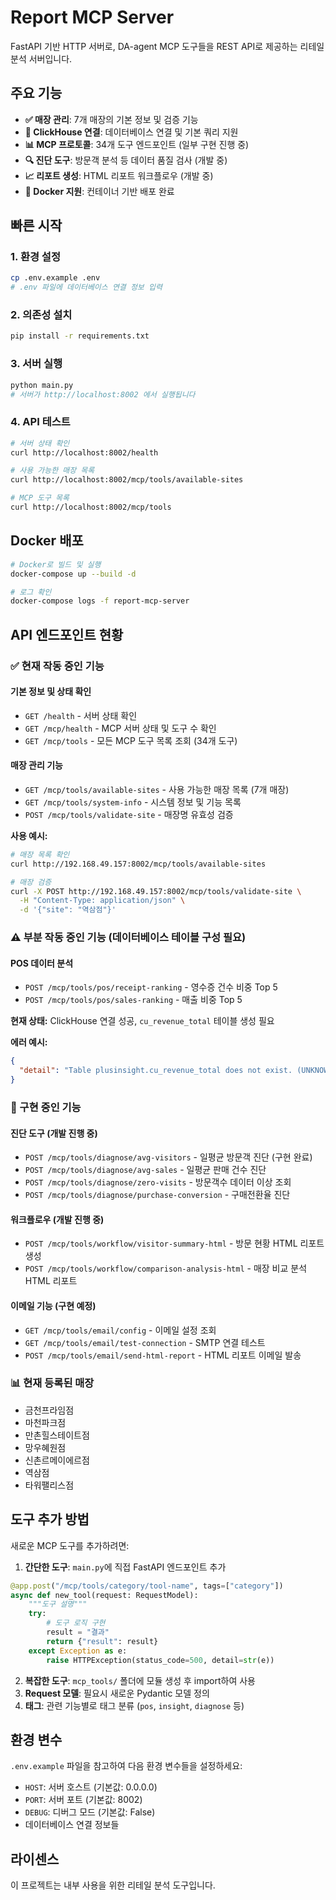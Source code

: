 # Report MCP Server

FastAPI 기반 HTTP 서버로, DA-agent MCP 도구들을 REST API로 제공하는 리테일 분석 서버입니다.

## 주요 기능

- **✅ 매장 관리**: 7개 매장의 기본 정보 및 검증 기능 
- **🔗 ClickHouse 연결**: 데이터베이스 연결 및 기본 쿼리 지원
- **📊 MCP 프로토콜**: 34개 도구 엔드포인트 (일부 구현 진행 중)
- **🔍 진단 도구**: 방문객 분석 등 데이터 품질 검사 (개발 중)
- **📈 리포트 생성**: HTML 리포트 워크플로우 (개발 중)
- **🐳 Docker 지원**: 컨테이너 기반 배포 완료

## 빠른 시작

### 1. 환경 설정
```bash
cp .env.example .env
# .env 파일에 데이터베이스 연결 정보 입력
```

### 2. 의존성 설치
```bash
pip install -r requirements.txt
```

### 3. 서버 실행
```bash
python main.py
# 서버가 http://localhost:8002 에서 실행됩니다
```

### 4. API 테스트
```bash
# 서버 상태 확인
curl http://localhost:8002/health

# 사용 가능한 매장 목록
curl http://localhost:8002/mcp/tools/available-sites

# MCP 도구 목록
curl http://localhost:8002/mcp/tools
```

## Docker 배포

```bash
# Docker로 빌드 및 실행
docker-compose up --build -d

# 로그 확인
docker-compose logs -f report-mcp-server
```

## API 엔드포인트 현황

### ✅ 현재 작동 중인 기능

#### 기본 정보 및 상태 확인
- `GET /health` - 서버 상태 확인
- `GET /mcp/health` - MCP 서버 상태 및 도구 수 확인  
- `GET /mcp/tools` - 모든 MCP 도구 목록 조회 (34개 도구)

#### 매장 관리 기능  
- `GET /mcp/tools/available-sites` - 사용 가능한 매장 목록 (7개 매장)
- `GET /mcp/tools/system-info` - 시스템 정보 및 기능 목록
- `POST /mcp/tools/validate-site` - 매장명 유효성 검증

**사용 예시:**
```bash
# 매장 목록 확인
curl http://192.168.49.157:8002/mcp/tools/available-sites

# 매장 검증
curl -X POST http://192.168.49.157:8002/mcp/tools/validate-site \
  -H "Content-Type: application/json" \
  -d '{"site": "역삼점"}'
```

### ⚠️ 부분 작동 중인 기능 (데이터베이스 테이블 구성 필요)

#### POS 데이터 분석
- `POST /mcp/tools/pos/receipt-ranking` - 영수증 건수 비중 Top 5
- `POST /mcp/tools/pos/sales-ranking` - 매출 비중 Top 5

**현재 상태:** ClickHouse 연결 성공, `cu_revenue_total` 테이블 생성 필요

**에러 예시:**
```json
{
  "detail": "Table plusinsight.cu_revenue_total does not exist. (UNKNOWN_TABLE)"
}
```

### 🚧 구현 중인 기능

#### 진단 도구 (개발 진행 중)
- `POST /mcp/tools/diagnose/avg-visitors` - 일평균 방문객 진단 (구현 완료)
- `POST /mcp/tools/diagnose/avg-sales` - 일평균 판매 건수 진단
- `POST /mcp/tools/diagnose/zero-visits` - 방문객수 데이터 이상 조회  
- `POST /mcp/tools/diagnose/purchase-conversion` - 구매전환율 진단

#### 워크플로우 (개발 진행 중)
- `POST /mcp/tools/workflow/visitor-summary-html` - 방문 현황 HTML 리포트 생성
- `POST /mcp/tools/workflow/comparison-analysis-html` - 매장 비교 분석 HTML 리포트

#### 이메일 기능 (구현 예정)
- `GET /mcp/tools/email/config` - 이메일 설정 조회
- `GET /mcp/tools/email/test-connection` - SMTP 연결 테스트
- `POST /mcp/tools/email/send-html-report` - HTML 리포트 이메일 발송

### 📊 현재 등록된 매장
- 금천프라임점
- 마천파크점  
- 만촌힐스테이트점
- 망우혜원점
- 신촌르메이에르점
- 역삼점
- 타워팰리스점

## 도구 추가 방법

새로운 MCP 도구를 추가하려면:

1. **간단한 도구**: `main.py`에 직접 FastAPI 엔드포인트 추가
```python
@app.post("/mcp/tools/category/tool-name", tags=["category"])
async def new_tool(request: RequestModel):
    """도구 설명"""
    try:
        # 도구 로직 구현
        result = "결과"
        return {"result": result}
    except Exception as e:
        raise HTTPException(status_code=500, detail=str(e))
```

2. **복잡한 도구**: `mcp_tools/` 폴더에 모듈 생성 후 import하여 사용
3. **Request 모델**: 필요시 새로운 Pydantic 모델 정의
4. **태그**: 관련 기능별로 태그 분류 (`pos`, `insight`, `diagnose` 등)

## 환경 변수

`.env.example` 파일을 참고하여 다음 환경 변수들을 설정하세요:

- `HOST`: 서버 호스트 (기본값: 0.0.0.0)
- `PORT`: 서버 포트 (기본값: 8002)
- `DEBUG`: 디버그 모드 (기본값: False)
- 데이터베이스 연결 정보들

## 라이센스

이 프로젝트는 내부 사용을 위한 리테일 분석 도구입니다.